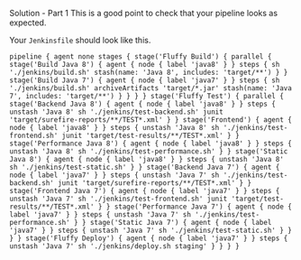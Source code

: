 Solution - Part 1
This is a good point to check that your pipeline looks as expected.

Your `Jenkinsfile` should look like this. 

`pipeline {
 agent none
 stages {
 stage('Fluffy Build') {
 parallel {
 stage('Build Java 8') {
 agent {
 node {
 label 'java8'
 }
 }
 steps {
 sh './jenkins/build.sh'
 stash(name: 'Java 8', includes: 'target/**')
 }
 }
 stage('Build Java 7') {
 agent {
 node {
 label 'java7'
 }
 }
 steps {
 sh './jenkins/build.sh'
 archiveArtifacts 'target/*.jar'
 stash(name: 'Java 7', includes: 'target/**')
 }
 }
 }
 }
 stage('Fluffy Test') {
 parallel {
 stage('Backend Java 8') {
 agent {
 node {
 label 'java8'
 }
 }
 steps {
 unstash 'Java 8'
 sh './jenkins/test-backend.sh'
 junit 'target/surefire-reports/**/TEST*.xml'
 }
 }
 stage('Frontend') {
 agent {
 node {
 label 'java8'
 }
 }
 steps {
 unstash 'Java 8'
 sh './jenkins/test-frontend.sh'
 junit 'target/test-results/**/TEST*.xml'
 }
 }
 stage('Performance Java 8') {
 agent {
 node {
 label 'java8'
 }
 }
 steps {
 unstash 'Java 8'
 sh './jenkins/test-performance.sh'
 }
 }
 stage('Static Java 8') {
 agent {
 node {
 label 'java8'
 }
 }
 steps {
 unstash 'Java 8'
 sh './jenkins/test-static.sh'
 }
 }
 stage('Backend Java 7') {
 agent {
 node {
 label 'java7'
 }
 }
 steps {
 unstash 'Java 7'
 sh './jenkins/test-backend.sh'
 junit 'target/surefire-reports/**/TEST*.xml'
 }
 }
 stage('Frontend Java 7') {
 agent {
 node {
 label 'java7'
 }
 }
 steps {
 unstash 'Java 7'
 sh './jenkins/test-frontend.sh'
 junit 'target/test-results/**/TEST*.xml'
 }
 }
 stage('Performance Java 7') {
 agent {
 node {
 label 'java7'
 }
 }
 steps {
 unstash 'Java 7'
 sh './jenkins/test-performance.sh'
 }
 }
 stage('Static Java 7') {
 agent {
 node {
 label 'java7'
  }
 }
 steps {
 unstash 'Java 7'
 sh './jenkins/test-static.sh'
 }
 }
 }
 }
 stage('Fluffy Deploy') {
 agent {
 node {
 label 'java7'
 }
 }
 steps {
 unstash 'Java 7'
 sh './jenkins/deploy.sh staging'
 }
 }
 }
}
`